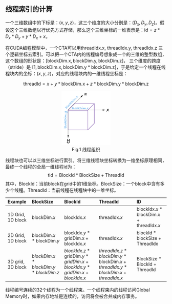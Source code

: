 ## 线程索引的计算

一个三维数组中的下标是：$(x, y, z)$，这三个维度的大小分别是：$(D_x, D_y, D_z)$。假设这个三维数组以行优先方式存储，那么这个三维坐标的一维表示是：$\text{id} = z *D_x*D_y+y*D_x+x$。

在CUDA编程模型中，一个CTA可以用$\text{threadIdx.x}$, $\text{threadIdx.y}$, $\text{threadIdx.z}$ 三个逻辑坐标去索引。可以把一个CTA内的线程编号想象成一个的三维的整型数组，这个数组的形状是：$[\text{blockDim.x}, \text{blockDim.y}, \text{blockDim.z}]$， 三个维度的跨度（stride）是 $[1, \text{blockDim.x}, \text{blockDim.y}*\text{blockDim.z}]$，于是给定一个线程在线程块内的坐标：$(x, y, z)$，对应的线程块内的一维线程坐标是：

$$\text{threadId} = x+y*\text{blockDim.x}+z*\text{blockDim.y}*\text{blockDim.z}$$

<p align="center"><img src="/images/threads_indices.png" width="30%"/><br>Fig.1 线程组织</p>

线程块也可以以三维坐标进行索引。将三维线程块坐标转换为一维坐标原理相同，最终一个线程的全局一维线程id为：
$$\text{tid}=\text{BlockId} * \text{BlockSize} + \text{ThreadId}$$
其中，$\text{BlockId}$：当前block在grid中的1维坐标。$\text{BlockSize}$：一个block中含有多少个线程。$\text{ThreadId}$：当前线程在线程块中的一维坐标。

|Example|BlockSize|BlockId|ThreadId|ID|
|:--|:--|:--|:--|:--|
|1D Grid, 1D block|$\text{blockDim}.x$|$\text{blockIdx}.x$|$\text{threadIdx}.x$|$\text{blockIdx}.x * \text{blockDim}.x+\text{threadIdx}.x$|
|2D Grid, 1D block|$\text{blockDim}.x * \text{blockDim}.y$|$\text{blockIdx}.y * \text{gridDim.x}+ \text{blockIdx}.x$|$\text{threadIdx}.x$|$\text{blockId} * \text{blockSize} + \text{ThreadIdx}$
|3D grid, 3D block|$blockDim.x * blockDim.y * blockDim.z$|$blockIdx.z * \text{gridDim}.y * gridDim.x + blockIdx.y * gridDim.x + blockIdx.x$|$threadIdx.z * blockDim.y * \text{blockDim}.x +threadIdx.y * blockDim.x+ threadIdx.x$|$\text{BlockSize}*\text{BlockId}+\text{ThreadId}$|

线程编号连续的32个线程为一个线程束。一个线程束内的线程访问Global Memory时，如果内存地址是连续的，访问将会被合并成内存事务。